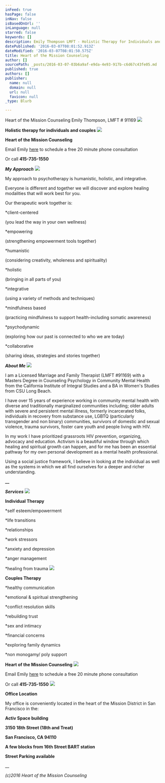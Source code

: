 ```yaml
---
inFeed: true
hasPage: false
inNav: false
isBasedOnUrl: ''
inLanguage: null
starred: false
keywords: []
description: Emily Thompson LMFT - Holistic Therapy for Individuals and Adults
datePublished: '2016-03-07T08:01:52.913Z'
dateModified: '2016-03-07T08:01:50.575Z'
title: Heart of the Mission Counseling
author: []
sourcePath: _posts/2016-03-07-03b6a9af-e9da-4e93-917b-c6d67c43fe05.md
published: true
authors: []
publisher:
  name: null
  domain: null
  url: null
  favicon: null
_type: Blurb

---
```

Heart of the Mission Counseling                  Emily Thompson, LMFT \# 91169
![](https://s3-us-west-2.amazonaws.com/the-grid-img/p/6b014677144c010e290927121670fa82692305d1.jpg)

**Holistic therapy for individuals and couples**
![](https://s3-us-west-2.amazonaws.com/the-grid-img/p/57ec3a898e2f4df43cfe12c036a5040d4dd2d154.jpg)

**Heart of the Mission Counseling**

Email Emily [here][0] to schedule a free 20 minute phone consultation

Or call **415-735-1550**

**_My Approach_**
![](https://s3-us-west-2.amazonaws.com/the-grid-img/p/27c019272fc53b90cae4c1fc54be2c0a2d740ef4.jpg)

My approach to psychotherapy is humanistic, holistic, and integrative.

Everyone is different and together we will discover and explore healing modalities that will work best for you.

Our therapeutic work together is:

\*client-centered

(you lead the way in your own wellness)

\*empowering

(strengthening empowerment tools together)

\*humanistic

(considering creativity, wholeness and spirituality)

\*holistic

(bringing in all parts of you)

\*integrative

(using a variety of methods and techniques)

\*mindfulness based

(practicing mindfulness to support health-including somatic awareness)

\*psychodynamic

(exploring how our past is connected to who we are today)

\*collaborative

(sharing ideas, strategies and stories together)

**_About Me_**
![](https://s3-us-west-2.amazonaws.com/the-grid-img/p/9bdf914d9a66b409fec35a77e1b81b0df8286463.jpg)

I am a Licensed Marriage and Family Therapist (LMFT \#91169) with a Masters Degree in Counseling Psychology in Community Mental Health from the California Institute of Integral Studies and a BA in Women's Studies from CSU Long Beach.

I have over 15 years of experience working in community mental health with diverse and traditionally marginalized communities including; older adults with severe and persistent mental illness, formerly incarcerated folks, individuals in recovery from substance use, LGBTQ (particularly transgender and non binary) communities, survivors of domestic and sexual violence, trauma survivors, foster care youth and people living with HIV.

In my work I have prioritized grassroots HIV prevention, organizing, advocacy and education. Activism is a beautiful window through which healing and spiritual growth can happen, and for me has been an essential pathway for my own personal development as a mental health professional.

Using a social justice framework, I believe in looking at the individual as well as the systems in which we all find ourselves for a deeper and richer understanding.

**__**

**_Services_**
![](https://the-grid-user-content.s3-us-west-2.amazonaws.com/44bbecdf-a06b-4d54-814b-ac5c63008d02.jpg)

**Individual Therapy**

\*self esteem/empowerment

\*life transitions

\*relationships

\*work stressors

\*anxiety and depression

\*anger management

\*healing from trauma
![](https://the-grid-user-content.s3-us-west-2.amazonaws.com/f3effc40-d86a-44c3-b72b-4028d570b6f6.jpg)

**Couples Therapy**

\*healthy communication

\*emotional & spiritual strengthening

\*conflict resolution skills

\*rebuilding trust

\*sex and intimacy

\*financial concerns

\*exploring family dynamics

\*non monogamy/ poly support

**Heart of the Mission Counseling**
![](https://the-grid-user-content.s3-us-west-2.amazonaws.com/ad643f9d-8f3d-4bfd-b3d1-b1d8517c40d6.jpg)

Email Emily [here][0] to schedule a free 20 minute phone consultation

Or call **415-735-1550**
![](https://the-grid-user-content.s3-us-west-2.amazonaws.com/ecb6e152-d840-400e-8249-e8c500f84e45.png)

**Office Location**

My office is conveniently located in the heart of the Mission District in San Francisco in the:

**Activ Space building**

**3150 18th Street (18th and Treat)**

**San Francisco, CA 94110**

**A few blocks from 16th Street BART station**

**Street Parking available**

__

_(c)2016 Heart of the Mission Counseling_

[0]: mailto:heartofthemissioncounseling@gmail.com?subject=Scheduling%20a%2020%20minute%20consultation "mailto:heartofthemissioncounseling@gmail.com?subject=Scheduling a 20 minute consultation"
